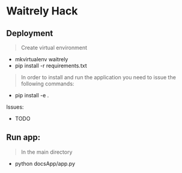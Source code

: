 Waitrely Hack
======

Deployment
------

> Create virtual environment
- mkvirtualenv waitrely
- pip install -r requirements.txt

> In order to install and run the application you need to issue the following commands:
- pip install -e .

Issues:

* TODO
 

Run app:
------

> In the main directory

- python docsApp/app.py


